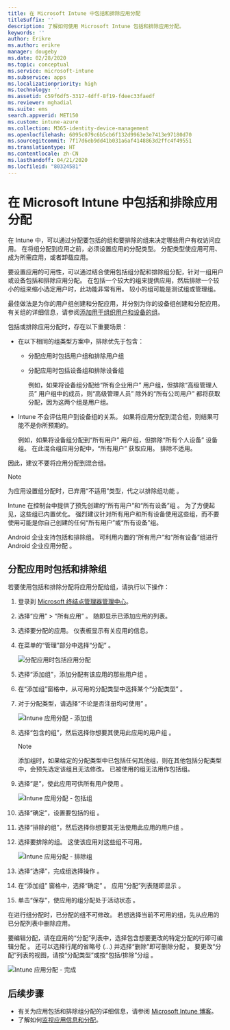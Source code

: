 ```yaml
---
title: 在 Microsoft Intune 中包括和排除应用分配
titleSuffix: ''
description: 了解如何使用 Microsoft Intune 包括和排除应用分配。
keywords: ''
author: Erikre
ms.author: erikre
manager: dougeby
ms.date: 02/28/2020
ms.topic: conceptual
ms.service: microsoft-intune
ms.subservice: apps
ms.localizationpriority: high
ms.technology: ''
ms.assetid: c59f6df5-3317-4dff-8f19-fdeec33faedf
ms.reviewer: mghadial
ms.suite: ems
search.appverid: MET150
ms.custom: intune-azure
ms.collection: M365-identity-device-management
ms.openlocfilehash: 6095c079c6b5cb6f132d9963e3e7413e97180d70
ms.sourcegitcommit: 7f17d6eb9dd41b031a6af4148863d2ffc4f49551
ms.translationtype: HT
ms.contentlocale: zh-CN
ms.lasthandoff: 04/21/2020
ms.locfileid: "80324581"
---
```

# <a name="include-and-exclude-app-assignments-in-microsoft-intune"></a>在 Microsoft Intune 中包括和排除应用分配

在 Intune 中，可以通过分配要包括的组和要排除的组来决定哪些用户有权访问应用。 在将组分配到应用之前，必须设置应用的分配类型。 分配类型使应用可用、成为所需应用，或者卸载应用。 

要设置应用的可用性，可以通过结合使用包括组分配和排除组分配，针对一组用户或设备包括和排除应用分配。 在包括一个较大的组来提供应用，然后排除一个较小的组来缩小选定用户时，此功能非常有用。 较小的组可能是测试组或管理组。 

最佳做法是为你的用户组创建和分配应用，并分别为你的设备组创建和分配应用。 有关组的详细信息，请参阅[添加用于组织用户和设备的组](../fundamentals/groups-add.md)。  

包括或排除应用分配时，存在以下重要场景：

- 在以下相同的组类型方案中，排除优先于包含：
  - 分配应用时包括用户组和排除用户组
  - 分配应用时包括设备组和排除设备组

    例如，如果将设备组分配给“所有企业用户”  用户组，但排除“高级管理人员”  用户组中的成员，则“高级管理人员”  除外的“所有公司用户”  都将获取分配，因为这两个组是用户组。
- Intune 不会评估用户到设备组的关系。 如果将应用分配到混合组，则结果可能不是你所预期的。

    例如，如果将设备组分配到“所有用户”  用户组，但排除“所有个人设备”  设备组。 在此混合组应用分配中，“所有用户”  获取应用。 排除不适用。

因此，建议不要将应用分配到混合组。

> [!NOTE]
> 为应用设置组分配时，已弃用“不适用”类型，代之以排除组功能  。 
>
> Intune 在控制台中提供了预先创建的“所有用户”和“所有设备”组   。 为了方便起见，这些组已内置优化。 强烈建议针对所有用户和所有设备使用这些组，而不要使用可能是你自己创建的任何“所有用户”或“所有设备”组。  
>
> Android 企业支持包括和排除组。 可利用内置的“所有用户”和“所有设备”组进行 Android 企业应用分配   。 

## <a name="include-and-exclude-groups-when-assigning-apps"></a>分配应用时包括和排除组

若要使用包括和排除分配将应用分配给组，请执行以下操作：

1. 登录到 [Microsoft 终结点管理器管理中心](https://go.microsoft.com/fwlink/?linkid=2109431)。
2. 选择“应用”   > “所有应用”  。 随即显示已添加应用的列表。
3. 选择要分配的应用。 仪表板显示有关应用的信息。
4. 在菜单的“管理”部分中选择“分配”   。

    ![分配应用时包括应用分配](./media/apps-inc-exl-assignments/apps-inc-exl-01.png)

5. 选择“添加组”，添加分配有该应用的那些用户组  。 
6. 在“添加组”窗格中，从可用的分配类型中选择某个“分配类型”   。
7. 对于分配类型，请选择“不论是否注册均可使用”  。

    ![Intune 应用分配 - 添加组](./media/apps-inc-exl-assignments/apps-inc-exl-02.png)
8. 选择“包含的组”，然后选择你想要其使用此应用的用户组  。

    > [!NOTE]
    > 添加组时，如果给定的分配类型中已包括任何其他组，则在其他包括分配类型中，会预先选定该组且无法修改。 已被使用的组无法用作包括组。

9. 选择“是”，使此应用可供所有用户使用  。

    ![Intune 应用分配 - 包括组](./media/apps-inc-exl-assignments/apps-inc-exl-03.png)
10. 选择“确定”，设置要包括的组  。
11. 选择“排除的组”，然后选择你想要其无法使用此应用的用户组  。
12. 选择要排除的组。 这使该应用对这些组不可用。

    ![Intune 应用分配 - 排除组](./media/apps-inc-exl-assignments/apps-inc-exl-04.png)
13. 选择“选择”，完成组选择操作  。
14. 在“添加组”  窗格中，选择“确定”  。 应用“分配”列表随即显示  。
15. 单击“保存”，使应用的组分配处于活动状态  。

在进行组分配时，已分配的组不可修改。 若想选择当前不可用的组，先从应用的已分配列表中删除应用。

要编辑分配，请在应用的“分配”列表中，选择包含想要更改的特定分配的行即可编辑分配  。 还可以选择行尾的省略号 (…) 并选择“删除”即可删除分配   。 要更改“分配”列表的视图，请按“分配类型”或按“包括/排除”分组    。

![Intune 应用分配 - 完成](./media/apps-inc-exl-assignments/apps-inc-exl-05.png)

## <a name="next-steps"></a>后续步骤

- 有关为应用包括和排除组分配的详细信息，请参阅 [Microsoft Intune 博客](https://aka.ms/new_app_assignment_process)。
- 了解如何[监视应用信息和分配](apps-monitor.md)。
